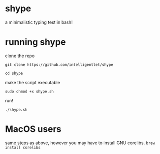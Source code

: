 # shype
a minimalistic typing test in bash!

# running shype
clone the repo

```git clone https://github.com/intelligentlet/shype```

```cd shype```

make the script executable

```sudo chmod +x shype.sh```

run!

```./shype.sh```

# MacOS users
same steps as above, however you may have to install GNU corelibs. ```brew install corelibs```
